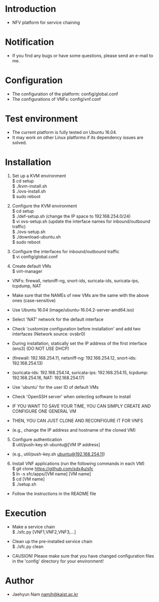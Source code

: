 # Introduction
- NFV platform for service chaining  

# Notification
- If you find any bugs or have some questions, please send an e-mail to me.  

# Configuration
- The configuration of the platform: config/global.conf  
- The configurations of VNFs: config/vnf.conf  

# Test environment
- The current platform is fully tested on Ubuntu 16.04.  
- It may work on other Linux platforms if its dependency issues are solved.  

# Installation
1. Set up a KVM environment  
$ cd setup  
$ ./kvm-install.sh  
$ ./ovs-install.sh  
$ sudo reboot  

2. Configure the KVM environment  
$ cd setup  
$ ./def-setup.sh  (change the IP space to 192.168.254.0/24)  
$ vi ovs-setup.sh  (update the interface names for inbound/outbound traffic)  
$ ./ovs-setup.sh  
$ ./download-ubuntu.sh  
$ sudo reboot  

3. Configure the interfaces for inbound/outbound traffic  
$ vi config/global.conf  

4. Create default VMs  
$ virt-manager  
- VNFs: firewall, netsniff-ng, snort-ids, suricata-ids, suricata-ips, tcpdump, NAT  
- Make sure that the NAMEs of new VMs are the same with the above ones (case-sensitive)  
- Use Ubuntu 16.04 (image/ubuntu-16.04.2-server-amd64.iso)  
- Select 'NAT' network for the default interface  
- Check 'customize configuration before installation' and add two interfaces (Network source: ovsbr0)  
- During installation, statically set the IP address of the first interface (ens3) (DO NOT USE DHCP)  
- (firewall: 192.168.254.11, netsniff-ng: 192.168.254.12, snort-ids: 192.168.254.13)  
- (suricata-ids: 192.168.254.14, suricata-ips: 192.168.254.15, tcpdump: 192.168.254.16, NAT: 192.168.254.17)  
- Use 'ubuntu' for the user ID of default VMs  
- Check 'OpenSSH server' when selecting software to install  

- IF YOU WANT TO SAVE YOUR TIME, YOU CAN SIMPLY CREATE AND CONFIGURE ONE GENERAL VM  
- THEN, YOU CAN JUST CLONE AND RECONFIGURE IT FOR VNFS  
- (e.g., change the IP address and hostname of the cloned VM)  

5. Configure authentication  
$ util/push-key.sh ubuntu@[VM IP address]  
- (e.g., util/push-key.sh ubuntu@192.168.254.11)  

6. Install VNF applications (run the following commands in each VM)  
$ git clone https://github.com/sdx4u/sfc  
$ ln -s sfc/apps/[VM name] [VM name]  
$ cd [VM name]  
$ ./setup.sh  
- Follow the instructions in the README file  

# Execution
- Make a service chain  
$ ./sfc.py [VNF1,VNF2,VNF3,...]  

- Clean up the pre-installed service chain  
$ ./sfc.py clean  

- CAUSION!
Please make sure that you have changed configuration files in the 'config' directory for your environment!  

# Author
- Jaehyun Nam <namjh@kaist.ac.kr>  
